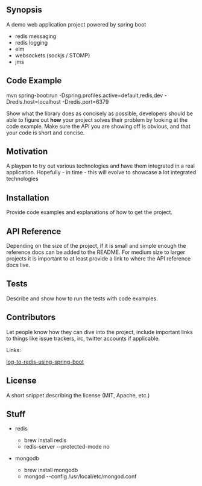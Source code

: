 ## Synopsis

A demo web application project powered by spring boot

- redis messaging
- redis logging
- elm
- websockets (sockjs / STOMP)
- jms

## Code Example

mvn spring-boot:run -Dspring.profiles.active=default,redis,dev -Dredis.host=localhost -Dredis.port=6379

Show what the library does as concisely as possible, developers should be able to figure out **how** your project solves their problem by looking at the code example. Make sure the API you are showing off is obvious, and that your code is short and concise.

## Motivation

A playpen to try out various technologies and have them integrated in a real application.
Hopefully - in time - this will evolve to showcase a lot integrated technologies

## Installation

Provide code examples and explanations of how to get the project.

## API Reference

Depending on the size of the project, if it is small and simple enough the reference docs can be added to the README. For medium size to larger projects it is important to at least provide a link to where the API reference docs live.

## Tests

Describe and show how to run the tests with code examples.

## Contributors

Let people know how they can dive into the project, include important links to things like issue trackers, irc, twitter accounts if applicable.

Links:

[log-to-redis-using-spring-boot](http://blog.florian-hopf.de/2015/01/logging-to-redis-using-spring-boot-and.html)




## License

A short snippet describing the license (MIT, Apache, etc.)

## Stuff

* redis
    * brew install redis
    * redis-server --protected-mode no

* mongodb
    * brew install mongodb
    * mongod --config /usr/local/etc/mongod.conf
